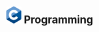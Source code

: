 <h1>
  <img src="https://github.com/joshfarias/C/raw/main/images/C_Logo.png" alt="C Logo" height="45">
  Programming
</h1>


